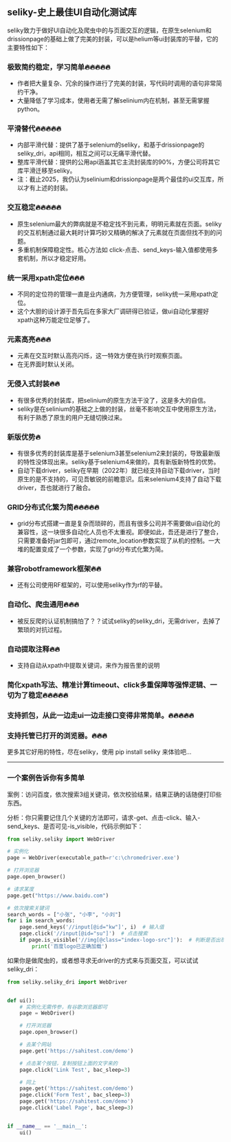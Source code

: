 ## seliky-史上最佳UI自动化测试库

​	seliky致力于做好UI自动化及爬虫中的与页面交互的逻辑，在原生selenium和drissionpage的基础上做了完美的封装，可以是helium等ui封装库的平替，它的主要特性如下：

### 极致简约稳定，学习简单🔥🔥🔥🔥🔥

- 作者把大量复杂、冗余的操作进行了完美的封装，写代码时调用的语句非常简约干净。
- 大量降低了学习成本，使用者无需了解selinium内在机制，甚至无需掌握python。

### 平滑替代🔥🔥🔥🔥🔥

- 内部平滑代替：提供了基于selenium的seliky，和基于drissionpage的seliky_dri，api相同，相互之间可以无痛平滑代替。
- 整库平滑代替：提供的公用api涵盖其它主流封装库的90%，方便公司将其它库平滑迁移至seliky。
- 注：截止2025，我仍认为selinium和drissionpage是两个最佳的ui交互库，所以才有上述的封装。

### 交互稳定🔥🔥🔥🔥🔥

- 原生selenium最大的弊病就是不稳定找不到元素，明明元素就在页面。seliky的交互机制通过最大耗时计算巧妙又精确的解决了元素就在页面但找不到的问题。
- 多重机制保障稳定性。核心方法如 click-点击、send_keys-输入值都使用多套机制，所以才稳定好用。

### 统一采用xpath定位🔥🔥🔥

- 不同的定位符的管理一直是业内通病，为方便管理，seliky统一采用xpath定位。
- 这个大胆的设计源于吾先后在多家大厂调研得已验证，做ui自动化掌握好xpath这种万能定位足够了。

### 元素高亮🔥🔥🔥

- 元素在交互时默认高亮闪烁，这一特效方便在执行时观察页面。
- 在无界面时默认关闭。

### 无侵入式封装🔥🔥

- 有很多优秀的封装库，把selinium的原生方法干没了，这是多大的自信。
- seliky是在selinium的基础之上做的封装，丝毫不影响交互中使用原生方法，有利于熟悉了原生的用户无缝切换过来。

### 新版优势🔥

- 有很多优秀的封装库是基于selenium3甚至selenium2来封装的，导致最新版的特性没体现出来。seliky基于selenium4来做的，具有新版新特性的优势。
- 自动下载driver，seliky在早期（2022年）就已经支持自动下载driver，当时原生的是不支持的，可见吾敏锐的前瞻意识。后来selenium4支持了自动下载driver，吾也就进行了融合。

### GRID分布式化繁为简🔥🔥🔥🔥🔥

- grid分布式搭建一直是复杂而琐碎的，而且有很多公司并不需要做ui自动化的兼容性，这一块很多自动化人员也不太重视。即便如此，吾还是进行了整合，只需要准备好jar包即可，通过remote_location参数实现了从机的控制。一大堆的配置变成了一个参数，实现了grid分布式化繁为简。

### 兼容robotframework框架🔥🔥

- 还有公司使用RF框架的，可以使用seliky作为rf的平替。

### 自动化、爬虫通用🔥🔥🔥

- 被反反爬的认证机制搞怕了？？试试seliky的seliky_dri，无需driver，去掉了繁琐的对抗过程。

### 自动提取注释🔥🔥

- 支持自动从xpath中提取关键词，来作为报告里的说明

### 简化xpath写法、精准计算timeout、click多重保障等强悍逻辑、一切为了稳定🔥🔥🔥🔥🔥

### 支持抓包，从此一边走ui一边走接口变得非常简单。🔥🔥🔥🔥🔥

### 支持托管已打开的浏览器。🔥🔥🔥

更多其它好用的特性，尽在seliky，使用 pip install seliky 来体验吧...

------



### 一个案例告诉你有多简单

案例：访问百度，依次搜索3组关键词，依次校验结果，结果正确的话随便打印些东西。

分析：你只需要记住几个关键的方法即可，请求-get、点击-click、输入-send_keys、是否可见-is_visible，代码示例如下：

```python
from seliky.seliky import WebDriver

# 实例化
page = WebDriver(executable_path=r'c:\chromedriver.exe')

# 打开浏览器
page.open_browser()

# 请求某度
page.get("https://www.baidu.com")

# 依次搜索关键词
search_words = ["小张", "小李", "小刘"]
for i in search_words:
    page.send_keys('//input[@id="kw"]', i)  # 输入值
    page.click('//input[@id="su"]')  # 点击搜索
    if page.is_visible('//img[@class="index-logo-src"]'):  # 判断是否出现logo
        print('百度logo已正确加载')

```

如果你是做爬虫的，或者想寻求无driver的方式来与页面交互，可以试试seliky_dri：

```python
from seliky.seliky_dri import WebDriver


def ui():
    # 实例化无需传参，有谷歌浏览器即可
    page = WebDriver()

    # 打开浏览器
    page.open_browser()

    # 去某个网站
    page.get('https://sahitest.com/demo')

    # 点击某个按钮，复制按钮上面的文字来的
    page.click('Link Test', bac_sleep=3)

    # 同上
    page.get('https://sahitest.com/demo')
    page.click('Form Test', bac_sleep=3)
    page.get('https://sahitest.com/demo')
    page.click('Label Page', bac_sleep=3)


if __name__ == '__main__':
    ui()

```

